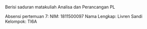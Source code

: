Berisi saduran matakuliah Analisa dan Perancangan PL 

Absensi pertemuan 7: 
NIM: 1811500097 Nama Lengkap: Livren Sandi Kelompok: TI6A
